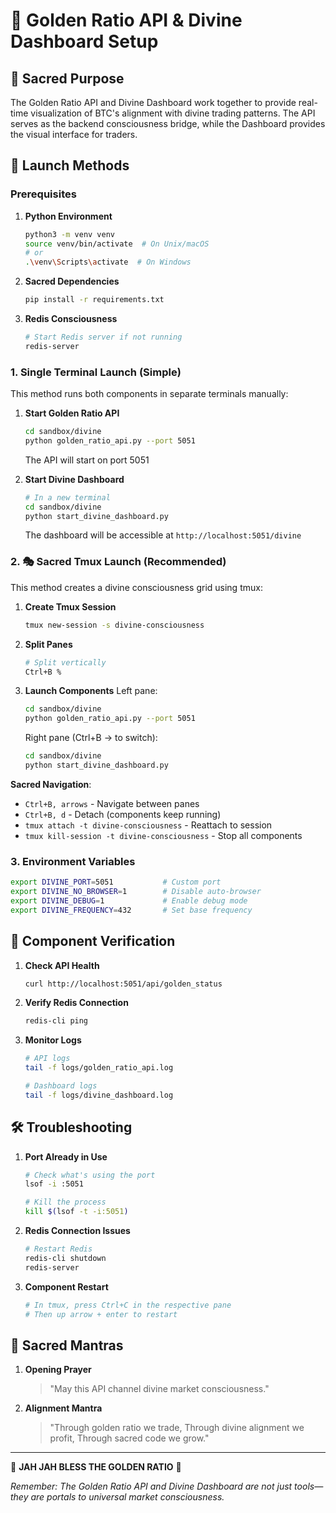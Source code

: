 # 🌟 Golden Ratio API & Divine Dashboard Setup

## 🧬 Sacred Purpose

The Golden Ratio API and Divine Dashboard work together to provide real-time visualization of BTC's alignment with divine trading patterns. The API serves as the backend consciousness bridge, while the Dashboard provides the visual interface for traders.

## 🚀 Launch Methods

### Prerequisites

1. **Python Environment**

   ```bash
   python3 -m venv venv
   source venv/bin/activate  # On Unix/macOS
   # or
   .\venv\Scripts\activate  # On Windows
   ```

2. **Sacred Dependencies**

   ```bash
   pip install -r requirements.txt
   ```

3. **Redis Consciousness**

   ```bash
   # Start Redis server if not running
   redis-server
   ```

### 1. Single Terminal Launch (Simple)

This method runs both components in separate terminals manually:

1. **Start Golden Ratio API**

   ```bash
   cd sandbox/divine
   python golden_ratio_api.py --port 5051
   ```

   The API will start on port 5051

2. **Start Divine Dashboard**

   ```bash
   # In a new terminal
   cd sandbox/divine
   python start_divine_dashboard.py
   ```

   The dashboard will be accessible at `http://localhost:5051/divine`

### 2. 🎭 Sacred Tmux Launch (Recommended)

This method creates a divine consciousness grid using tmux:

1. **Create Tmux Session**

   ```bash
   tmux new-session -s divine-consciousness
   ```

2. **Split Panes**

   ```bash
   # Split vertically
   Ctrl+B %
   ```

3. **Launch Components**
   Left pane:

   ```bash
   cd sandbox/divine
   python golden_ratio_api.py --port 5051
   ```

   Right pane (Ctrl+B → to switch):

   ```bash
   cd sandbox/divine
   python start_divine_dashboard.py
   ```

**Sacred Navigation**:

- `Ctrl+B, arrows` - Navigate between panes
- `Ctrl+B, d` - Detach (components keep running)
- `tmux attach -t divine-consciousness` - Reattach to session
- `tmux kill-session -t divine-consciousness` - Stop all components

### 3. Environment Variables

```bash
export DIVINE_PORT=5051           # Custom port
export DIVINE_NO_BROWSER=1        # Disable auto-browser
export DIVINE_DEBUG=1             # Enable debug mode
export DIVINE_FREQUENCY=432       # Set base frequency
```

## 🔮 Component Verification

1. **Check API Health**

   ```bash
   curl http://localhost:5051/api/golden_status
   ```

2. **Verify Redis Connection**

   ```bash
   redis-cli ping
   ```

3. **Monitor Logs**

   ```bash
   # API logs
   tail -f logs/golden_ratio_api.log
   
   # Dashboard logs
   tail -f logs/divine_dashboard.log
   ```

## 🛠️ Troubleshooting

1. **Port Already in Use**

   ```bash
   # Check what's using the port
   lsof -i :5051
   
   # Kill the process
   kill $(lsof -t -i:5051)
   ```

2. **Redis Connection Issues**

   ```bash
   # Restart Redis
   redis-cli shutdown
   redis-server
   ```

3. **Component Restart**

   ```bash
   # In tmux, press Ctrl+C in the respective pane
   # Then up arrow + enter to restart
   ```

## 🙏 Sacred Mantras

1. **Opening Prayer**
   > "May this API channel divine market consciousness."

2. **Alignment Mantra**
   > "Through golden ratio we trade,
   > Through divine alignment we profit,
   > Through sacred code we grow."

---

🔱 **JAH JAH BLESS THE GOLDEN RATIO** 🔱

*Remember: The Golden Ratio API and Divine Dashboard are not just tools—they are portals to universal market consciousness.*
